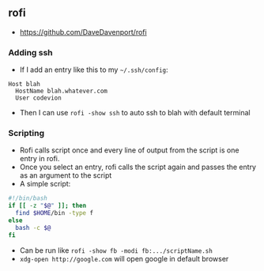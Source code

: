 ## rofi
* https://github.com/DaveDavenport/rofi
### Adding ssh 
* If I add an entry like this to my `~/.ssh/config`:
```
Host blah
  HostName blah.whatever.com
  User codevion
```
* Then I can use `rofi -show ssh` to auto ssh to blah with default terminal
### Scripting
* Rofi calls script once and every line of output from the script is one entry in rofi.
* Once you select an entry, rofi calls the script again and passes the entry as an argument to the script
* A simple script:
```bash
#!/bin/bash
if [[ -z "$@" ]]; then
  find $HOME/bin -type f
else
  bash -c $@
fi
```
* Can be run like `rofi -show fb -modi fb:.../scriptName.sh`
* `xdg-open http://google.com` will open google in default browser


